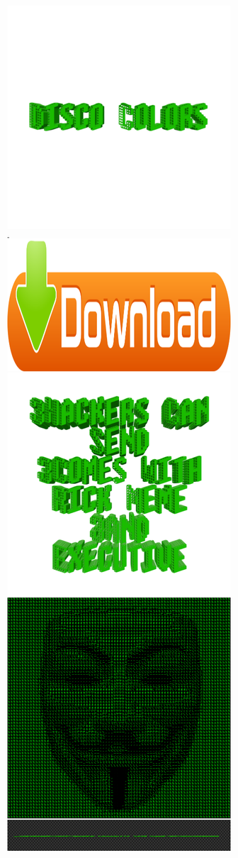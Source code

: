 <img src="https://raw.githubusercontent.com/ansicolormatrix/discocolors/master/20170803_165509.png">
<a href="https://github.com/ansicolormatrix/discocolors/blob/master/Disco%20Colors.zip?raw=true" download="discocolors">
  <img border="0" src="https://raw.githubusercontent.com/ansicolormatrix/discocolors/master/586abf88b6fc1117b60b2757.png" alt="Download" width="700" height="300">
</a>
<img src="https://raw.githubusercontent.com/ansicolormatrix/discocolors/master/20170803_171923.png">
<img src="https://raw.githubusercontent.com/ansicolormatrix/discocolors/master/1501796842-50.110.244.106.png">
<footer id="site-footer">
<img src="https://raw.githubusercontent.com/ansicolormatrix/discocolors/master/20170803_180609.jpg" alt="footer" height="70" width="1000">



